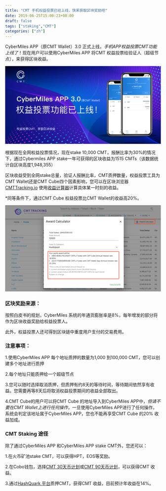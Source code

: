 ```yaml
---
title: "CMT 手机权益投票已经上线，快来获取区块奖励吧"
date: 2019-06-25T15:00:23+08:00
draft: false
tags: ["staking","CMT"] 
categories: ["zh"] 
---
```


CyberMiles APP（原CMT Wallet）3.0 正式上线，*手机APP权益投票CMT功能上线了*！现在用户可以使用CyberMiles APP 将CMT 权益投票给验证人（超级节点），来获得区块收益。

![](/images/20190625-CMT-staking-01.png)

根据现在全网权益投票情况，现在stake 10,000 CMT，报酬比率为30%的情况下，通过Cybermiles APP stake一年可获得的区块收益为1515 CMTs（该数据统计自区块高度1,948,355）

区块收益受到全网stake总量，验证人报酬比率，CMT质押数量，权益投票工具为CMT Wallet还是CMT Cube四个因素影响，您可以在区块浏览器[CMTTracking.io](https://www.cmttracking.io) 使用[收益计算器](https://www.cmttracking.io/nodes)计算具体某一时刻的收益。

*同等条件下，通过CMT Cube 权益投票比CMT Wallet的收益高20%。

![](/images/20190625-CMT-staking-02.png)

### 区块奖励来源：

按照白皮书的规划，CyberMiles 系统的年通货膨胀率是8%，每年增发的部分将作为区块收益奖励给权益投票人。

此外，权益投票人还可得到区块链中重度用户支付的交易费用。

### 注意事项：

1.使用CyberMiles APP 每个地址质押的数量为1,000 到100,000 CMT，您可以创建多个地址进行质押

2.每个地址只能质押给一个超级节点

3.您可以随时选择取消质押，但质押有约8天的等待时间，等待期间依然享有收益。您需要再等8天后将取消权益投票期间的收益全部取出。

4.CMT Cube的用户可以将CMT Cube 的地址导入到CyberMiles APP中，*但请不要在CMT Wallet上进行任何操作*，一旦使用CyberMiles APP进行了任何操作，系统会判定该地址属于CyberMiles APP，您也不能再享受CMT Cube 的20% 收益加成。

### CMT Staking 途径

除了通过CyberMiles APP 和CyberMiles APP stake CMT外，您还可以：

1.在火币矿池stake CMT，可以获得HPT，EOS等奖励。

2.在Cobo钱包，选择[CMT 30天币计划](https://support.cobo.com/hc/zh-cn/articles/360022584154-CMT-%E5%B8%81%E8%AE%A1%E5%88%92-30%E5%A4%A9)或[CMT 90天币计划](https://support.cobo.com/hc/zh-cn/articles/360022768193-CMT-%E5%B8%81%E8%AE%A1%E5%88%92-90-%E5%A4%A9)，可以获得CMT 收益。

3.通过[HashQuark 平台](https://www.hashquark.io/#/project/cmt)质押CMT，获得CMT 收益，目前预计年收益在14%。

